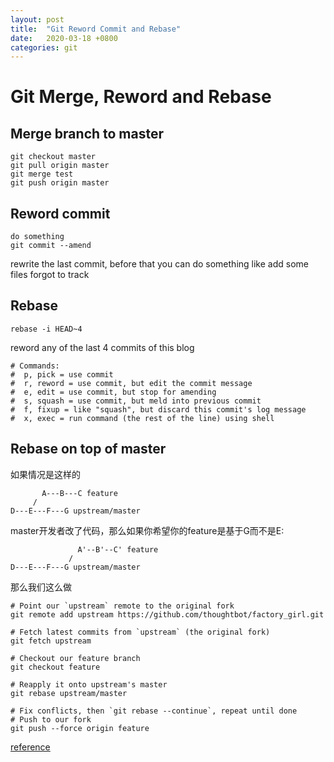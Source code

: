 ```yaml
---
layout: post
title:  "Git Reword Commit and Rebase"
date:   2020-03-18 +0800
categories: git
---
```

# Git Merge, Reword and Rebase

## Merge branch to master
```console
git checkout master
git pull origin master
git merge test
git push origin master
```

## Reword commit
```console
do something
git commit --amend
```
rewrite the last commit, before that you can do something like add some files forgot to track

## Rebase
```console
rebase -i HEAD~4
```
reword any of the last 4 commits of this blog  

```console
# Commands:
#  p, pick = use commit
#  r, reword = use commit, but edit the commit message
#  e, edit = use commit, but stop for amending
#  s, squash = use commit, but meld into previous commit
#  f, fixup = like "squash", but discard this commit's log message
#  x, exec = run command (the rest of the line) using shell
```

## Rebase on top of master
如果情况是这样的
```
       A---B---C feature
     /
D---E---F---G upstream/master
```
master开发者改了代码，那么如果你希望你的feature是基于G而不是E:
```
               A'--B'--C' feature
             /
D---E---F---G upstream/master
```
那么我们这么做
```console
# Point our `upstream` remote to the original fork
git remote add upstream https://github.com/thoughtbot/factory_girl.git

# Fetch latest commits from `upstream` (the original fork)
git fetch upstream

# Checkout our feature branch
git checkout feature

# Reapply it onto upstream's master
git rebase upstream/master

# Fix conflicts, then `git rebase --continue`, repeat until done
# Push to our fork
git push --force origin feature
```

[reference](https://thoughtbot.com/blog/git-interactive-rebase-squash-amend-rewriting-history)
